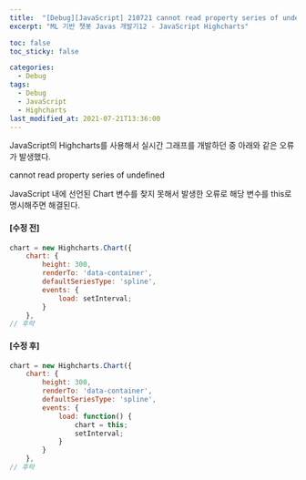 ```yaml
---
title:  "[Debug][JavaScript] 210721 cannot read property series of undefined"
excerpt: "ML 기반 챗봇 Javas 개발기12 - JavaScript Highcharts"

toc: false
toc_sticky: false

categories:
  - Debug
tags:
  - Debug
  - JavaScript
  - Highcharts
last_modified_at: 2021-07-21T13:36:00
---
```


JavaScript의 Highcharts를 사용해서 실시간 그래프를 개발하던 중 아래와 같은 오류가 발생했다.

<p class="error_msg">cannot read property series of undefined</p>

JavaScript 내에 선언된 Chart 변수를 찾지 못해서 발생한 오류로 해당 변수를 this로 명시해주면 해결된다.

#### [수정 전]
```javascript
chart = new Highcharts.Chart({
    chart: {
        height: 300,
        renderTo: 'data-container',
        defaultSeriesType: 'spline',
        events: {
            load: setInterval;
        }
    },
// 후략
```

#### [수정 후]
```javascript
chart = new Highcharts.Chart({
    chart: {
        height: 300,
        renderTo: 'data-container',
        defaultSeriesType: 'spline',
        events: {
            load: function() {
                chart = this;
                setInterval;
            }
        }
    },
// 후략
```